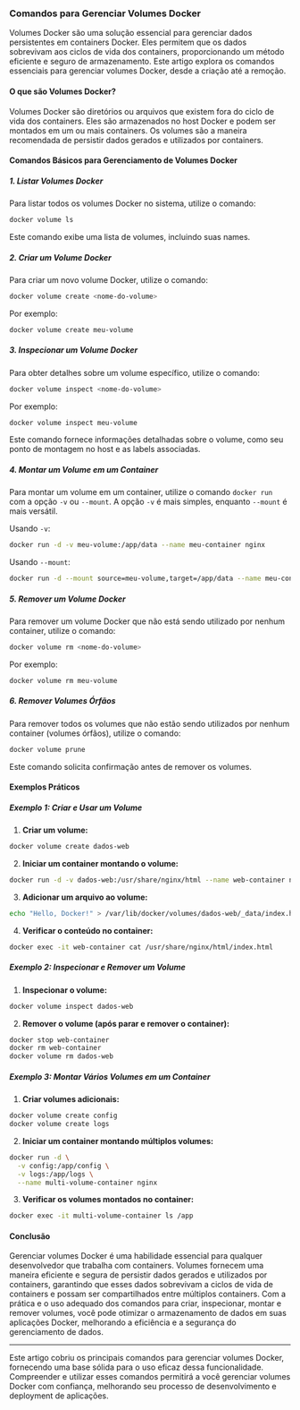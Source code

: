 ### Comandos para Gerenciar Volumes Docker

Volumes Docker são uma solução essencial para gerenciar dados persistentes em containers Docker. Eles permitem que os dados sobrevivam aos ciclos de vida dos containers, proporcionando um método eficiente e seguro de armazenamento. Este artigo explora os comandos essenciais para gerenciar volumes Docker, desde a criação até a remoção.

#### O que são Volumes Docker?

Volumes Docker são diretórios ou arquivos que existem fora do ciclo de vida dos containers. Eles são armazenados no host Docker e podem ser montados em um ou mais containers. Os volumes são a maneira recomendada de persistir dados gerados e utilizados por containers.

#### Comandos Básicos para Gerenciamento de Volumes Docker

##### 1. Listar Volumes Docker

Para listar todos os volumes Docker no sistema, utilize o comando:

```sh
docker volume ls
```

Este comando exibe uma lista de volumes, incluindo suas names.

##### 2. Criar um Volume Docker

Para criar um novo volume Docker, utilize o comando:

```sh
docker volume create <nome-do-volume>
```

Por exemplo:

```sh
docker volume create meu-volume
```

##### 3. Inspecionar um Volume Docker

Para obter detalhes sobre um volume específico, utilize o comando:

```sh
docker volume inspect <nome-do-volume>
```

Por exemplo:

```sh
docker volume inspect meu-volume
```

Este comando fornece informações detalhadas sobre o volume, como seu ponto de montagem no host e as labels associadas.

##### 4. Montar um Volume em um Container

Para montar um volume em um container, utilize o comando `docker run` com a opção `-v` ou `--mount`. A opção `-v` é mais simples, enquanto `--mount` é mais versátil.

Usando `-v`:

```sh
docker run -d -v meu-volume:/app/data --name meu-container nginx
```

Usando `--mount`:

```sh
docker run -d --mount source=meu-volume,target=/app/data --name meu-container nginx
```

##### 5. Remover um Volume Docker

Para remover um volume Docker que não está sendo utilizado por nenhum container, utilize o comando:

```sh
docker volume rm <nome-do-volume>
```

Por exemplo:

```sh
docker volume rm meu-volume
```

##### 6. Remover Volumes Órfãos

Para remover todos os volumes que não estão sendo utilizados por nenhum container (volumes órfãos), utilize o comando:

```sh
docker volume prune
```

Este comando solicita confirmação antes de remover os volumes.

#### Exemplos Práticos

##### Exemplo 1: Criar e Usar um Volume

1. **Criar um volume:**

```sh
docker volume create dados-web
```

2. **Iniciar um container montando o volume:**

```sh
docker run -d -v dados-web:/usr/share/nginx/html --name web-container nginx
```

3. **Adicionar um arquivo ao volume:**

```sh
echo "Hello, Docker!" > /var/lib/docker/volumes/dados-web/_data/index.html
```

4. **Verificar o conteúdo no container:**

```sh
docker exec -it web-container cat /usr/share/nginx/html/index.html
```

##### Exemplo 2: Inspecionar e Remover um Volume

1. **Inspecionar o volume:**

```sh
docker volume inspect dados-web
```

2. **Remover o volume (após parar e remover o container):**

```sh
docker stop web-container
docker rm web-container
docker volume rm dados-web
```

##### Exemplo 3: Montar Vários Volumes em um Container

1. **Criar volumes adicionais:**

```sh
docker volume create config
docker volume create logs
```

2. **Iniciar um container montando múltiplos volumes:**

```sh
docker run -d \
  -v config:/app/config \
  -v logs:/app/logs \
  --name multi-volume-container nginx
```

3. **Verificar os volumes montados no container:**

```sh
docker exec -it multi-volume-container ls /app
```

#### Conclusão

Gerenciar volumes Docker é uma habilidade essencial para qualquer desenvolvedor que trabalha com containers. Volumes fornecem uma maneira eficiente e segura de persistir dados gerados e utilizados por containers, garantindo que esses dados sobrevivam a ciclos de vida de containers e possam ser compartilhados entre múltiplos containers. Com a prática e o uso adequado dos comandos para criar, inspecionar, montar e remover volumes, você pode otimizar o armazenamento de dados em suas aplicações Docker, melhorando a eficiência e a segurança do gerenciamento de dados.

---

Este artigo cobriu os principais comandos para gerenciar volumes Docker, fornecendo uma base sólida para o uso eficaz dessa funcionalidade. Compreender e utilizar esses comandos permitirá a você gerenciar volumes Docker com confiança, melhorando seu processo de desenvolvimento e deployment de aplicações.